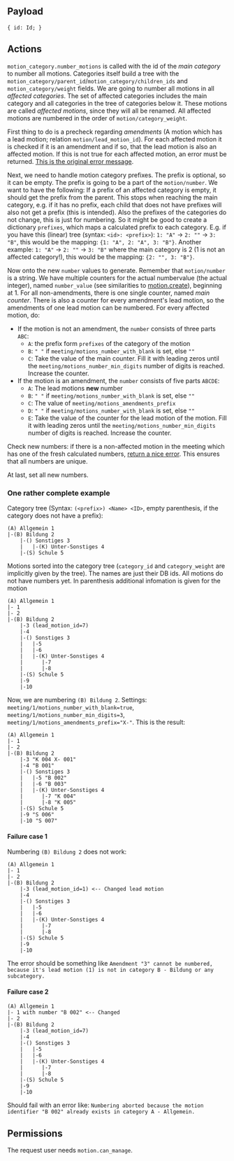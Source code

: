 ## Payload
```
{ id: Id; }
```

## Actions
`motion_category.number_motions` is called with the id of the _main category_ to number all motions. Categories itself build a tree with the `motion_category/parent_id`/`motion_category/children_ids` and `motion_category/weight` fields. We are going to number all motions in all *affected categories*. The set of affected categories includes the main category and all categories in the tree of categories below it. These motions are called _affected motions_, since they will all be renamed. All affected motions are numbered in the order of `motion/category_weight`.

First thing to do is a precheck regarding *amendments* (A motion which has a lead motion; relation `motion/lead_motion_id`). For each affected motion it is checked if it is an amendment and if so, that the lead motion is also an affected motion. If this is not true for each affected motion, an error must be returned. [This is the original error message](https://github.com/OpenSlides/OpenSlides/blob/stable/3.4.x/server/openslides/motions/numbering.py#L168).

Next, we need to handle motion category prefixes. The prefix is optional, so it can be empty. The prefix is going to be a part of the `motion/number`. We want to have the following: If a prefix of an affected category is empty, it should get the prefix from the parent. This stops when reaching the main category, e.g. if it has no prefix, each child that does not have prefixes will also not get a prefix (this is intended). Also the prefixes of the categories do not change, this is just for numbering. So it might be good to create a dictionary `prefixes`, which maps a calculated prefix to each category. E.g. if you have this (linear) tree (syntax: `<id>: <prefix>`): `1: "A"` -> `2: ""` -> `3: "B"`, this would be the mapping: `{1: "A", 2: "A", 3: "B"}`. Another example: `1: "A"` -> `2: ""` -> `3: "B"` where the main category is 2 (1 is not an affected category!), this would be the mapping: `{2: "", 3: "B"}`.

Now onto the new `number` values to generate. Remember that `motion/number` is a string. We have multiple counters for the actual numbervalue (the actual integer), named `number_value` (see similarities to [motion.create](motion.create.md)),  beginning at 1. For all non-amendments, there is one single counter, named _main counter_. There is also a counter for every amendment's lead motion, so the amendments of one lead motion can be numbered. For every affected motion, do:

- If the motion is not an amendment, the `number` consists of three parts `ABC`:
  - `A`: the prefix form `prefixes` of the category of the motion
  - `B`: `" "` if `meeting/motions_number_with_blank` is set, else `""`
  - `C`: Take the value of the main counter. Fill it with leading zeros until the `meeting/motions_number_min_digits` number of digits is reached. Increase the counter.
- If the motion is an amendment, the `number` consists of five parts `ABCDE`:
  - `A`: The lead motions **new** number
  - `B`: `" "` if `meeting/motions_number_with_blank` is set, else `""`
  - `C`: The value of `meeting/motions_amendments_prefix`
  - `D`: `" "` if `meeting/motions_number_with_blank` is set, else `""`
  - `E`: Take the value of the counter for the lead motion of the motion. Fill it with leading zeros until the `meeting/motions_number_min_digits` number of digits is reached. Increase the counter.

Check new numbers: if there is a non-affected motion in the meeting which has one of the fresh calculated numbers, [return a nice error](https://github.com/OpenSlides/OpenSlides/blob/stable/3.4.x/server/openslides/motions/numbering.py#L230). This ensures that all numbers are unique.

At last, set all new numbers.

### One rather complete example
Category tree (Syntax: `(<prefix>) <Name> <ID>`, empty parenthesis, if the category does not have a prefix):
```
(A) Allgemein 1
|-(B) Bildung 2
    |-() Sonstiges 3
    |   |-(K) Unter-Sonstiges 4 
    |-(S) Schule 5
```
Motions sorted into the category tree (`category_id` and `category_weight` are implicitly given by the tree). The names are just their DB ids. All motions do not have numbers yet. In parenthesis additional infomation is given for the motion
```
(A) Allgemein 1
|- 1
|- 2
|-(B) Bildung 2
    |-3 (lead_motion_id=7)
    |-4
    |-() Sonstiges 3
    |   |-5
    |   |-6
    |   |-(K) Unter-Sonstiges 4 
    |      |-7
    |      |-8
    |-(S) Schule 5
    |-9
    |-10
```

Now, we are numbering `(B) Bildung 2`. Settings:
`meeting/1/motions_number_with_blank=true`, `meeting/1/motions_number_min_digits=3`, `meeting/1/motions_amendments_prefix="X-"`. This is the result:
```
(A) Allgemein 1
|- 1
|- 2
|-(B) Bildung 2
    |-3 "K 004 X- 001"
    |-4 "B 001"
    |-() Sonstiges 3
    |   |-5 "B 002"
    |   |-6 "B 003"
    |   |-(K) Unter-Sonstiges 4 
    |      |-7 "K 004"
    |      |-8 "K 005"
    |-(S) Schule 5
    |-9 "S 006"
    |-10 "S 007"
```

#### Failure case 1
Numbering `(B) Bildung 2` does not work:
```
(A) Allgemein 1
|- 1
|- 2
|-(B) Bildung 2
    |-3 (lead_motion_id=1) <-- Changed lead motion
    |-4
    |-() Sonstiges 3
    |   |-5
    |   |-6
    |   |-(K) Unter-Sonstiges 4 
    |      |-7
    |      |-8
    |-(S) Schule 5
    |-9
    |-10
```
The error should be something like `Amendment "3" cannot be numbered, because it's lead motion (1) is not in category B - Bildung or any subcategory.`

#### Failure case 2
```
(A) Allgemein 1
|- 1 with number "B 002" <-- Changed
|- 2
|-(B) Bildung 2
    |-3 (lead_motion_id=7)
    |-4
    |-() Sonstiges 3
    |   |-5
    |   |-6
    |   |-(K) Unter-Sonstiges 4 
    |      |-7
    |      |-8
    |-(S) Schule 5
    |-9
    |-10
```
Should fail with an error like: `Numbering aborted because the motion identifier "B 002" already exists in category A - Allgemein.`

## Permissions
The request user needs `motion.can_manage`.
